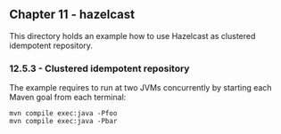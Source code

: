 Chapter 11 - hazelcast
----------------------

This directory holds an example how to use Hazelcast as clustered idempotent repository.

### 12.5.3 - Clustered idempotent repository

The example requires to run at two JVMs concurrently by starting each Maven goal from each terminal:

    mvn compile exec:java -Pfoo
    mvn compile exec:java -Pbar



